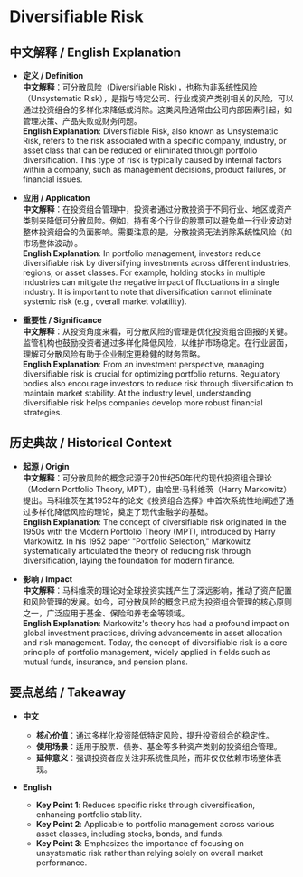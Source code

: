 # Diversifiable Risk

## 中文解释 / English Explanation

* **定义 / Definition**  
  **中文解释**：可分散风险（Diversifiable Risk），也称为非系统性风险（Unsystematic Risk），是指与特定公司、行业或资产类别相关的风险，可以通过投资组合的多样化来降低或消除。这类风险通常由公司内部因素引起，如管理决策、产品失败或财务问题。  
  **English Explanation**: Diversifiable Risk, also known as Unsystematic Risk, refers to the risk associated with a specific company, industry, or asset class that can be reduced or eliminated through portfolio diversification. This type of risk is typically caused by internal factors within a company, such as management decisions, product failures, or financial issues.

* **应用 / Application**  
  **中文解释**：在投资组合管理中，投资者通过分散投资于不同行业、地区或资产类别来降低可分散风险。例如，持有多个行业的股票可以避免单一行业波动对整体投资组合的负面影响。需要注意的是，分散投资无法消除系统性风险（如市场整体波动）。  
  **English Explanation**: In portfolio management, investors reduce diversifiable risk by diversifying investments across different industries, regions, or asset classes. For example, holding stocks in multiple industries can mitigate the negative impact of fluctuations in a single industry. It is important to note that diversification cannot eliminate systemic risk (e.g., overall market volatility).

* **重要性 / Significance**  
  **中文解释**：从投资角度来看，可分散风险的管理是优化投资组合回报的关键。监管机构也鼓励投资者通过多样化降低风险，以维护市场稳定。在行业层面，理解可分散风险有助于企业制定更稳健的财务策略。  
  **English Explanation**: From an investment perspective, managing diversifiable risk is crucial for optimizing portfolio returns. Regulatory bodies also encourage investors to reduce risk through diversification to maintain market stability. At the industry level, understanding diversifiable risk helps companies develop more robust financial strategies.

## 历史典故 / Historical Context

* **起源 / Origin**  
  **中文解释**：可分散风险的概念起源于20世纪50年代的现代投资组合理论（Modern Portfolio Theory, MPT），由哈里·马科维茨（Harry Markowitz）提出。马科维茨在其1952年的论文《投资组合选择》中首次系统性地阐述了通过多样化降低风险的理论，奠定了现代金融学的基础。  
  **English Explanation**: The concept of diversifiable risk originated in the 1950s with the Modern Portfolio Theory (MPT), introduced by Harry Markowitz. In his 1952 paper "Portfolio Selection," Markowitz systematically articulated the theory of reducing risk through diversification, laying the foundation for modern finance.

* **影响 / Impact**  
  **中文解释**：马科维茨的理论对全球投资实践产生了深远影响，推动了资产配置和风险管理的发展。如今，可分散风险的概念已成为投资组合管理的核心原则之一，广泛应用于基金、保险和养老金等领域。  
  **English Explanation**: Markowitz's theory has had a profound impact on global investment practices, driving advancements in asset allocation and risk management. Today, the concept of diversifiable risk is a core principle of portfolio management, widely applied in fields such as mutual funds, insurance, and pension plans.

## 要点总结 / Takeaway

* **中文**  
  - **核心价值**：通过多样化投资降低特定风险，提升投资组合的稳定性。  
  - **使用场景**：适用于股票、债券、基金等多种资产类别的投资组合管理。  
  - **延伸意义**：强调投资者应关注非系统性风险，而非仅仅依赖市场整体表现。  

* **English**  
  - **Key Point 1**: Reduces specific risks through diversification, enhancing portfolio stability.  
  - **Key Point 2**: Applicable to portfolio management across various asset classes, including stocks, bonds, and funds.  
  - **Key Point 3**: Emphasizes the importance of focusing on unsystematic risk rather than relying solely on overall market performance.